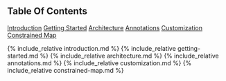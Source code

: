## Table Of Contents

[Introduction](introduction)
[Getting Started](getting-started)
[Architecture](architecture)
[Annotations](annotations)
[Customization](customization)
[Constrained Map](constrained-map)

{% include_relative introduction.md %}
{% include_relative getting-started.md %}
{% include_relative architecture.md %}
{% include_relative annotations.md %}
{% include_relative customization.md %}
{% include_relative constrained-map.md %}
